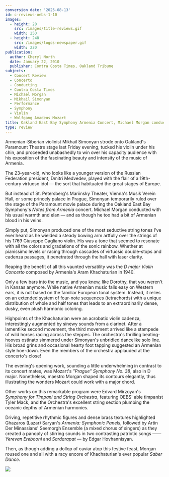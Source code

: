 ```yaml
---
conversion date: '2025-08-13'
id: c-reviews-oebs-1-10
images:
  - height: 28
    src: /images/title-reviews.gif
    width: 250
  - height: 248
    src: /images/logos-newspaper.gif
    width: 220
publication:
  author: Cheryl North
  date: January 22, 2010
  publisher: Contra Costa Times, Oakland Tribune
subjects:
  - Concert Review
  - Concerto
  - Conducting
  - Contra Costa Times
  - Michael Morgan
  - Mikhail Simonyan
  - Performance
  - Symphony
  - Violin
  - Wolfgang Amadeus Mozart
title: Oakland East Bay Symphony Armenia Concert, Michael Morgan conducting
type: review
---
```


Armenian-Siberian violinist Mikhail Simonyan strode onto Oakland's Paramount Theatre stage last Friday evening, tucked his violin under his chin, and proceeded unabashedly to win over his capacity audience with his exposition of the fascinating beauty and intensity of the music of Armenia.

The 23-year-old, who looks like a younger version of the Russian Federation president, Dmitri Medvedev, played with the flair of a 19th-century virtuoso idol — the sort that habituated the great stages of Europe.

But instead of St. Petersberg's Mariinsky Theater, Vienna's Musik Verein Hall, or some princely palace in Prague, Simonyan temporarily ruled over the stage of the Paramount movie palace during the Oakland East Bay Symphony's _Notes from Armenia_ concert. Michael Morgan conducted with his usual warmth and elan — and as though he too had a bit of Armenian blood in his veins.

Simply put, Simonyan produced one of the most seductive string tones I've ever heard as he wielded a steady bowing arm artfully over the strings of his 1769 Giuseppe Gagliano violin. His was a tone that seemed to resonate with all the colors and gradations of the sonic rainbow. Whether at pianissimo levels or racing through cascades of virtuosic double-stops and cadenza passages, it penetrated through the hall with laser clarity.

Reaping the benefit of all this vaunted versatility was the _D major Violin Concerto_ composed by Armenia's Aram Khachaturian in 1940.

Only a few bars into the music, and you knew, like Dorothy, that you weren't in Kansas anymore. While native Armenian music falls easy on Western ears, it is not based on the familiar European tonal system. Instead, it relies on an extended system of four-note sequences (tetrachords) with a unique distribution of whole and half tones that leads to an extraordinarily dense, dusky, even plush harmonic coloring.

Highpoints of the Khachaturian were an acrobatic violin cadenza, interestingly augmented by sinewy sounds from a clarinet. After a lamentlike second movement, the third movement arrived like a stampede of wild horses racing across the steppes. The orchestra's thrilling beating-hooves ostinato simmered under Simonyan's unbridled dancelike solo line. His broad grins and occasional hearty foot tapping suggested an Armenian style hoe-down. Even the members of the orchestra applauded at the concerto's close!

The evening's opening work, sounding a little underwhelming in contrast to its concert mates, was Mozart's _"Prague" Symphony No. 38_, also in D major. Nonetheless, maestro Morgan shaped its contours elegantly, thus illustrating the wonders Mozart could work with a major chord.

Other works on this remarkable program were Edvard Mirzoyan's _Symphony for Timpani and String Orchestra_, featuring OEBS' able timpanist Tyler Mack, and the Orchestra's excellent string section plumbing the oceanic depths of Armenian harmonies.

Driving, repetitive rhythmic figures and dense brass textures highlighted Ghazaros (Lazar) Saryan's _Armenia: Symphonic Panels_, followed by Artin Der Minassians' Seemorgh Ensemble (a mixed chorus of singers) as they created a panoply of stirring sounds in two contrasting patriotic songs ——_Yerevan Erebooni_ and _Sardarapat_ — by Edgar Hovhannisyan.

Then, as though adding a dollop of caviar atop this festive feast, Morgan roused one and all with a racy encore of Khachaturian's ever popular _Saber Dance_.

![](/images/logos-newspaper.gif)
